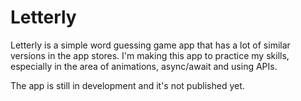 # Letterly
Letterly is a simple word guessing game app that has a lot of similar versions in the app stores. I'm making this app to practice my skills, especially in the area of animations, async/await and using APIs.

The app is still in development and it's not published yet.

